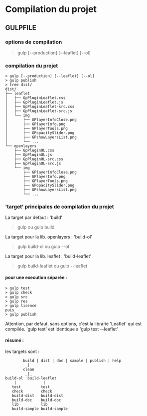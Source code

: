 # Compilation du projet

## GULPFILE

### options de compilation

> gulp [--production] [--leaflet] [--ol]

### compilation du projet

```
> gulp [--production] [--leaflet] [--ol]
> gulp publish
> tree dist/
dist/
├── leaflet
│   ├── GpPluginLeaflet.css
│   ├── GpPluginLeaflet.js
│   ├── GpPluginLeaflet-src.css
│   ├── GpPluginLeaflet-src.js
│   └── img
│       ├── GPlayerInfoClose.png
│       ├── GPlayerInfo.png
│       ├── GPlayerTools.png
│       ├── GPopacitySlider.png
│       ├── GPshowLayersList.png
│       └── ...
└── openlayers
    ├── GpPluginOL.css
    ├── GpPluginOL.js
    ├── GpPluginOL-src.css
    ├── GpPluginOL-src.js
    └── img
        ├── GPlayerInfoClose.png
        ├── GPlayerInfo.png
        ├── GPlayerTools.png
        ├── GPopacitySlider.png
        ├── GPshowLayersList.png
        └── ...
```

### 'target' principales de compilation du projet

La target par defaut : 'build'
> gulp
ou
> gulp build

La target pour la lib. openlayers : 'build-ol'
> gulp build-ol
ou
> gulp --ol

La target pour la lib. leaflet : 'build-leaflet'
> gulp build-leaflet
ou
> gulp --leaflet

#### pour une execution séparée :

```
> gulp test
> gulp check
> gulp src
> gulp res
> gulp licence
puis
> gulp publish
```

Attention, par defaut, sans options, c'est la librarie 'Leaflet' qui est compilée.
'gulp test' est identique à 'gulp test --leaflet'

#### résumé :

les targets sont :
```
        build | dist | doc | sample | publish | help
          |
        clean
         _|_
build-ol  build-leaflet
    |            |
   test         test
   check        check
   build-dist   build-dist
   build-doc    build-doc
   lib          lib
   build-sample build-sample
```
